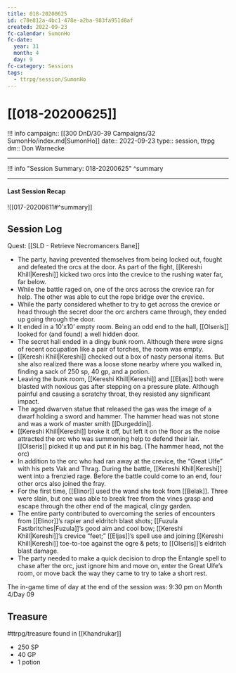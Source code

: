 ```yaml
---
title: 018-20200625
id: c78e812a-4bc1-478e-a2ba-983fa951d8af
created: 2022-09-23
fc-calendar: SumonHo
fc-date:
  year: 31
  month: 4
  day: 9
fc-category: Sessions
tags:
  - ttrpg/session/SumonHo
---
```


# [[018-20200625]]

!!! info
    campaign:: [[300 DnD/30-39 Campaigns/32 SumonHo/index.md|SumonHo]]
    date:: 2022-09-23
    type:: session, ttrpg
    dm:: Don Warnecke


---
!!! info "Session Summary: 018-20200625"
    ^summary

---


#### Last Session Recap

![[017-20200611#^summary]]

## Session Log



Quest: [[SLD - Retrieve Necromancers Bane]]

- The party, having prevented themselves from being locked out, fought and defeated the orcs at the door. As part of the fight, [[Kereshi Khill|Kereshi]] kicked two orcs into the crevice to the rushing water far, far below.
- While the battle raged on, one of the orcs across the crevice ran for help. The other was able to cut the rope bridge over the crevice.   
- While the party considered whether to try to get across the crevice or head through the secret door the orc archers came through, they ended up going through the door.
- It ended in a 10’x10’ empty room. Being an odd end to the hall, [[Olseris]] looked for (and found) a well hidden door.
- The secret hall ended in a dingy bunk room. Although there were signs of recent occupation like a pair of torches, the room was empty. 
- [[Kereshi Khill|Kereshi]] checked out a box of nasty personal items. But she also realized there was a loose stone nearby where you walked in, finding a sack of 250 sp, 40 gp, and a potion.
- Leaving the bunk room, [[Kereshi Khill|Kereshi]] and [[Eljas]] both were blasted with noxious gas after stepping on a pressure plate. Although painful and causing a scratchy throat, they resisted any significant impact.
- The aged dwarven statue that released the gas was the image of a dwarf holding a sword and hammer. The hammer head was not stone and was a work of master smith [[Durgeddin]].
- [[Kereshi Khill|Kereshi]] broke it off, but left it on the floor as the noise attracted the orc who was summoning help to defend their lair. [[Olseris]] picked it up and put it in his bag. (The hammer head, not the orc)
- In addition to the orc who had ran away at the crevice, the “Great Ulfe” with his pets Vak and Thrag. During the battle, [[Kereshi Khill|Kereshi]] went into a frenzied rage. Before the battle could come to an end, four other orcs also joined the fray.
- For the first time, [[Elinor]] used the wand she took from [[Belak]]. Three were slain, but one was able to break free from the vines grasp and escape through the other end of the magical, clingy garden.
- The entire party contributed to overcoming the series of encounters from [[Elinor]]’s rapier and eldritch blast shots; [[Fuzula Fastbritches|Fuzula]]’s good aim and cool bow; [[Kereshi Khill|Kereshi]]’s crevice “feet;” [[Eljas]]’s spell use and joining [[Kereshi Khill|Kereshi]] toe-to-toe against the ogre & pets; to [[Olseris]]’s eldritch blast damage.  
- The party needed to make a quick decision to drop the Entangle spell to chase after the orc, just ignore him and move on, enter the Great Ulfe’s room, or move back the way they came to try to take a short rest.  

The in-game time of day at the end of the session was: 9:30 pm on Month 4/Day 09

## Treasure
#ttrpg/treasure  found in [[Khandrukar]]

- 250 SP
- 40 GP
- 1 potion
